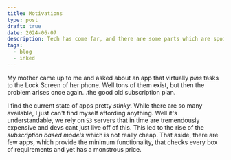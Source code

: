 ```yaml
---
title: Motivations
type: post
draft: true
date: 2024-06-07
description: Tech has come far, and there are some parts which are spoilsports
tags:
  - blog
  - inked
---
```


My mother came up to me and asked about an app that virtually *pins* tasks to the Lock Screen of her phone. Well tons of them exist, but then the problem arises once again...the good old subscription plan.

I find the current state of apps pretty _stinky_. While there are so many available, I just can't find myself affording anything. Well it's understandable, we rely on `S3` servers that in time are tremendously expensive and devs cant just live off of this. This led to the rise of the _subscription based models_ which is not really cheap. That aside, there are few apps, which provide the minimum functionality, that checks every box of requirements and yet has a monstrous price.